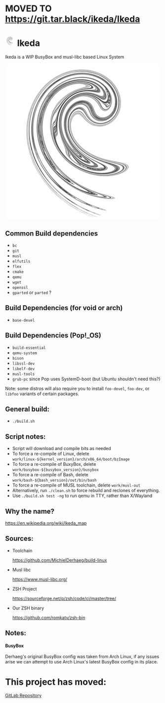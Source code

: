 # MOVED TO https://git.tar.black/ikeda/Ikeda


# ![](ikeda-icon.png) Ikeda
Ikeda is a WIP BusyBox and musl-libc based Linux System

![](ikeda.png)

## Common Build dependencies
- `bc`
- `git`
- `musl`
- `elfutils`
- `flex`
- `cmake`
- `qemu`
- `wget`
- `openssl`
- `gparted` or `parted` ?

## Build Dependencies (for void or arch)
- `base-devel`

## Build Dependencies (Pop!_OS)
- `build-essential`
- `qemu-system`
- `bison`
- `libssl-dev`
- `libelf-dev`
- `musl-tools`
- `grub-pc` since Pop uses SystemD-boot (but Ubuntu shouldn't need this?)

Note: some distros will also require you to install `foo-devel`, `foo-dev`, or `libfoo` variants of certain packages. 

## General build:
- `./build.sh`

## Script notes:
- Script will download and compile bits as needed
 - To force a re-compile of Linux, delete `work/linux-${kernel_version}/arch/x86_64/boot/bzImage`
 - To force a re-compile of BuxyBox, delete `work/busybox-${busybox_version}/busybox`
 - To force a re-compile of Bash, delete `work/bash-${bash_version}/out/bin/bash`
 - To force a re-compile of MUSL toolchain, delete `work/musl-out`
 - Alternatively, run `./clean.sh` to force rebuild and reclones of everything.
- Use `./build.sh test -ng` to run qemu in TTY, rather than X/Wayland

## Why the name?
https://en.wikipedia.org/wiki/Ikeda_map

## Sources:
- Toolchain
  
  https://github.com/MichielDerhaeg/build-linux
- Musl libc
  
  https://www.musl-libc.org/
- ZSH Project

  https://sourceforge.net/p/zsh/code/ci/master/tree/
- Our ZSH binary

  https://github.com/romkatv/zsh-bin

## Notes:

#### BusyBox

Derhaeg's original BusyBox config was taken from Arch Linux, if any issues arise we can attempt to use Arch Linux's latest BusyBox config in its place.


# This project has moved:
[GitLab Repository](https://gitlab.mattcompton.dev/matt/Ikeda)